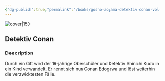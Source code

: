 ```yaml
---
{"dg-publish":true,"permalink":"/books/gosho-aoyama-detektiv-conan-vol-2/","title":"\"Detektiv Conan\"","tags":["manga","crime"]}
---
```




![cover|150](http://books.google.com/books/content?id=BoPcAAAACAAJ&printsec=frontcover&img=1&zoom=1&source=gbs_api)

## Detektiv Conan

### Description

Durch ein Gift wird der 16-jährige Oberschüler und Detektiv Shinichi Kudo in ein Kind verwandelt. Er nennt sich nun Conan Edogawa und löst weiterhin die verzwicktesten Fälle.
```